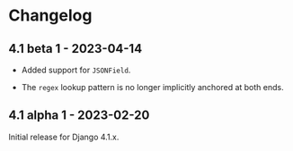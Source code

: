 # Changelog

## 4.1 beta 1 - 2023-04-14

- Added support for `JSONField`.

- The `regex` lookup pattern is no longer implicitly anchored at both ends.

## 4.1 alpha 1 - 2023-02-20

Initial release for Django 4.1.x.
